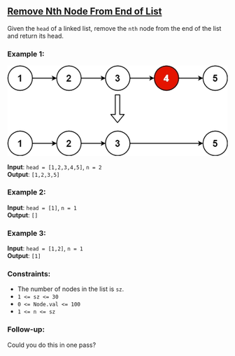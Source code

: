 ## [Remove Nth Node From End of List](https://leetcode.com/problems/remove-nth-node-from-end-of-list/)

Given the `head` of a linked list, remove the `nth` node from the end of the list and return its head.

### Example 1:
<img src="img/remove_ex1.png" width="542px"/><br/>

**Input**: `head = [1,2,3,4,5]`, `n = 2`<br/>
**Output**: `[1,2,3,5]`<br/>

### Example 2:

**Input**: `head = [1]`, `n = 1`<br/>
**Output**: `[]`<br/>

### Example 3:

**Input**: `head = [1,2]`, `n = 1`<br/>
**Output**: `[1]`<br/>

### Constraints:

* The number of nodes in the list is `sz`.
* `1 <= sz <= 30`
* `0 <= Node.val <= 100`
* `1 <= n <= sz`

### Follow-up:

Could you do this in one pass?
